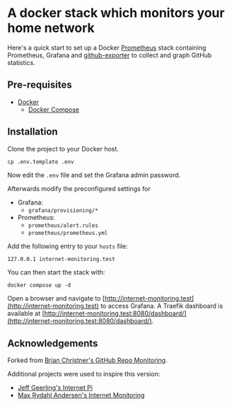 # A docker stack which monitors your home network

Here's a quick start to set up a Docker [Prometheus](http://prometheus.io/) stack containing Prometheus, Grafana
and  [github-exporter](https://github.com/infinityworksltd/github-exporter) to collect and graph GitHub statistics.

## Pre-requisites

- [Docker](https://docs.docker.com/engine/installation/)
  - [Docker Compose](https://docs.docker.com/compose/install/)

## Installation

Clone the project to your Docker host.

```shell
cp .env.template .env
```

Now edit the `.env` file and set the Grafana admin password.

Afterwards modify the preconfigured settings for

- Grafana:
  - `grafana/provisioning/*`
- Prometheus:
  - `prometheus/alert.rules`
  - `prometheus/prometheus.yml`

Add the following entry to your `hosts` file:

```txt
127.0.0.1 internet-monitoring.test
```

You can then start the stack with:

```shell
docker compose up -d
```

Open a browser and navigate to [http://internet-monitoring.test](http://internet-monitoring.test) to access Grafana. A
Traefik dashboard is available
at [http://internet-monitoring.test:8080/dashboard/](http://internet-monitoring.test:8080/dashboard/).

## Acknowledgements

Forked from [Brian Christner's GitHub Repo Monitoring](https://github.com/vegasbrianc/github-monitoring).

Additional projects were used to inspire this version:

- [Jeff Geerling's Internet Pi](https://github.com/geerlingguy/internet-pi)
- [Max Rydahl Andersen's Internet Monitoring](https://github.com/maxandersen/internet-monitoring)
